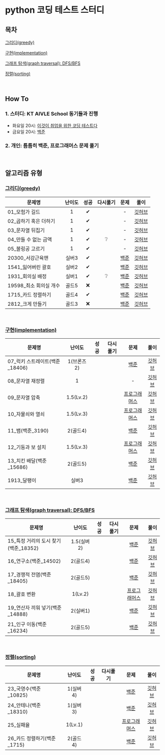 # python 코딩 테스트 스터디

## 목차
[그리디(greedy)](#그리디greedy)

[구현(implementation)](#구현implementation)

[그래프 탐색(graph traversal): DFS/BFS](#그래프-탐색graph-traversal-dfsbfs)

[정렬(sorting)](#정렬sorting)

<br>

## How To
### 1. 스터디: KT AIVLE School 동기들과 진행
- 화요일 20시: [이것이 취업을 위한 코딩 테스트다](https://github.com/ndb796/python-for-coding-test)
- 금요일 20시: [백준](https://www.acmicpc.net)

### 2. 개인: 틈틈히 백준, 프로그래머스 문제 풀기

<br>

## 알고리즘 유형
### [그리디(greedy)](./greedy)
|문제명|난이도|성공|다시풀기|문제|풀이|
|-----|:----:|:----:|:----:|:----:|:---:|
|01_모험가 길드|1|✔||-|[깃허브](./greedy/이코테_01_모험가%20길드_0228.md)|
|02_곱하기 혹은 더하기|1|✔||-|[깃허브](./greedy/이코테_02_곱하기%20혹은%20더하기_0228.md)|
|03_문자열 뒤집기|1|✔||-|[깃허브](./greedy/이코테_03_문자열%20뒤집기_0228.md)|
|04_만들 수 없는 금액|1|✔|❔|-|[깃허브](./greedy/이코테_04_만들%20수%20없는%20금액_0228.md)|
|05_볼링공 고르기|1|✔||-|[깃허브](./greedy/이코테_05_볼링공%20고르기_0228.md)|
|20300_서강근육맨|실버3|✔||[백준](https://www.acmicpc.net/problem/20300)|[깃허브](./greedy/백준_20300_서강근육맨_0228.md)|
|1541_잃어버린 괄호|실버2|✔||[백준](https://www.acmicpc.net/problem/1541)|[깃허브](./greedy/백준_1541_잃어버린%20괄호_0228.md)|
|1931_회의실 배정|실버1|✔|❔|[백준](https://www.acmicpc.net/problem/1931)|[깃허브](./greedy/백준_1931_회의실%20배정_0228.md)|
|19598_최소 회의실 개수|골드5|❌||[백준](https://www.acmicpc.net/problem/19598)|[깃허브](./greedy/)|
|1715_카드 정렬하기|골드4|✔||[백준](https://www.acmicpc.net/problem/1715)|[깃허브](./greedy/백준_1715_카드%20정렬하기_0228.md)|
|2812_크게 만들기|골드3|❌||[백준](https://www.acmicpc.net/problem/2812)|[깃허브](./greedy/)|

<br>

### [구현(implementation)](./implementation/)
|문제명|난이도|성공|다시풀기|문제|풀이|
|-----|:----:|:----:|:----:|:----:|:---:|
|07_럭키 스트레이트(백준_18406)|1(브론즈2)|||[백준](https://www.acmicpc.net/problem/18406)|[깃허브](./implementation/)|
|08_문자열 재정렬|1|||-|[깃허브](./implementation/)|
|09_문자열 압축|1.5(Lv.2)|||[프로그래머스](https://school.programmers.co.kr/learn/courses/30/lessons/60057)|[깃허브](./implementation/)|
|10_자물쇠와 열쇠|1.5(Lv.3)|||[프로그래머스](https://school.programmers.co.kr/learn/courses/30/lessons/60059)|[깃허브](./implementation/)|
|11_뱀(백준_3190)|2(골드4)|||[백준](https://www.acmicpc.net/problem/3190)|[깃허브](./implementation/)|
|12_기둥과 보 설치|1.5(Lv.3)|||[프로그래머스](https://school.programmers.co.kr/learn/courses/30/lessons/60061)|[깃허브](./implementation/)|
|13_치킨 배달(백준_15686)|2(골드5)|||[백준](https://www.acmicpc.net/problem/15686)|[깃허브](./implementation/)|
|1913_달팽이|실버3|||[백준](https://www.acmicpc.net/problem/1913)|[깃허브](./implementation/)|

<br>

### [그래프 탐색(graph traversal): DFS/BFS](./graph_traversal/)
|문제명|난이도|성공|다시풀기|문제|풀이|
|-----|:----:|:----:|:----:|:----:|:---:|
|15_특정 거리의 도시 찾기(백준_18352)|1.5(실버2)|||[백준](https://www.acmicpc.net/problem/18352)|[깃허브](./graph_traversal/)|
|16_연구소(백준_14502)|2(골드4)|||[백준](https://www.acmicpc.net/problem/14502)|[깃허브](./graph_traversal/)|
|17_경쟁적 전염(백준_18405)|2(골드5)|||[백준](https://www.acmicpc.net/problem/18405)|[깃허브](./graph_traversal/)|
|18_괄호 변환|1(Lv.2)|||[프로그래머스](https://school.programmers.co.kr/learn/courses/30/lessons/60058)|[깃허브](./graph_traversal/)|
|19_연산자 끼워 넣기(백준_14888)|2(실버1)|||[백준](https://www.acmicpc.net/problem/14888)|[깃허브](./graph_traversal/)|
|21_인구 이동(백준_16234)|2(골드5)|||[백준](https://www.acmicpc.net/problem/16234)|[깃허브](./graph_traversal/)|

<br>

### [정렬(sorting)](./sorting/)
|문제명|난이도|성공|다시풀기|문제|풀이|
|-----|:----:|:----:|:----:|:----:|:---:|
|23_국영수(백준_10825)|1(실버4)|||[백준](https://www.acmicpc.net/problem/10825)|[깃허브](./sorting/)|
|24_안테나(백준_18310)|1(실버3)|||[백준](https://www.acmicpc.net/problem/18310)|[깃허브](./sorting/)|
|25_실패율|1(Lv.1)|||[프로그래머스](https://school.programmers.co.kr/learn/courses/30/lessons/42889)|[깃허브](./sorting/)|
|26_카드 정렬하기(백준_1715)|2(골드4)|||[백준](https://www.acmicpc.net/problem/1715)|[깃허브](./sorting/)|
